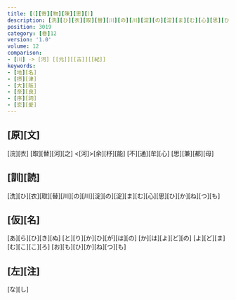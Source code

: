 ```yaml
---
title: [（][寄][物][陳][思][）]
description: [洗][ひ][衣][取][替][川][の][川][淀][の][淀][ま][む][心][思][ひ][か][ね][つ][も]
position: 3019
category: [巻]12
version: '1.0'
volume: 12
comparison:
- [川] -> [河] [[元]][[古]][[紀]]
keywords:
- [地][名]
- [摂][津]
- [大][阪]
- [奈][良]
- [序][詞]
- [恋][愛]
---
```


## [原][文]

[浣][衣] [取][替][河][之] <[河]>[余][杼][能] [不][通][牟][心] [思][兼][都][母]

## [訓][読]

[洗][ひ][衣][取][替][川][の][川][淀][の][淀][ま][む][心][思][ひ][か][ね][つ][も]

## [仮][名]

[あ][ら][ひ][き][ぬ] [と][り][か][ひ][が][は][の] [か][は][よ][ど][の] [よ][ど][ま][む][こ][こ][ろ] [お][も][ひ][か][ね][つ][も]

## [左][注]

[な][し]
